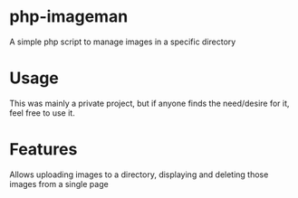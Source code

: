 # php-imageman
A simple php script to manage images in a specific directory


# Usage
This was mainly a private project, but if anyone finds the need/desire for it, feel free to use it.

# Features
Allows uploading images to a directory, displaying and deleting those images from a single page
